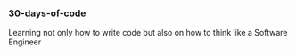 ### 30-days-of-code
Learning not only how to write code but also on how to think like a Software Engineer
